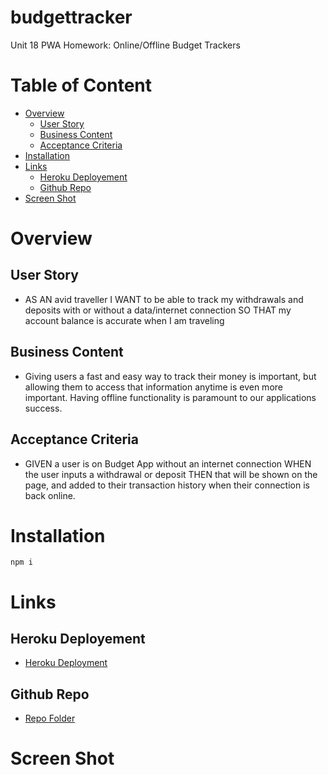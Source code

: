 # budgettracker
Unit 18 PWA Homework: Online/Offline Budget Trackers

# Table of Content
- [Overview](#overview)
    - [User Story](#user-story)
    - [Business Content](#business-content)
    - [Acceptance Criteria](#acceptance-criteria)
- [Installation](#installation)
- [Links](#links)
    - [Heroku Deployement](#heroku-deployement)
    - [Github Repo](#github-repo)
- [Screen Shot](#screen-shot)

# Overview
## User Story
- AS AN avid traveller
I WANT to be able to track my withdrawals and deposits with or without a data/internet connection
SO THAT my account balance is accurate when I am traveling

## Business Content
- Giving users a fast and easy way to track their money is important, but allowing them to access that information anytime is even more important. Having offline functionality is paramount to our applications success.

## Acceptance Criteria
- GIVEN a user is on Budget App without an internet connection
WHEN the user inputs a withdrawal or deposit
THEN that will be shown on the page, and added to their transaction history when their connection is back online.

# Installation
```
npm i
```

# Links
## Heroku Deployement
- [Heroku Deployment](https://budgettrackerunc.herokuapp.com/)
## Github Repo
- [Repo Folder](https://github.com/nhounhou/budgettracker)

# Screen Shot
